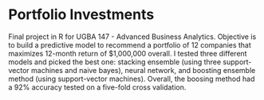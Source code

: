 # Portfolio Investments
Final project in R for UGBA 147 - Advanced Business Analytics.
Objective is to build a predictive model to recommend a portfolio of 12 companies that maximizes 12-month return of $1,000,000 overall.
I tested three different models and picked the best one: stacking ensemble (using three support-vector machines and naive bayes), neural network, and boosting ensemble method (using support-vector machines). Overall, the boosing method had a 92% accuracy tested on a five-fold cross validation.
